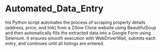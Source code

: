 # Automated_Data_Entry
his Python script automates the process of scraping property details (address, price, and link) from a Zillow Clone website using BeautifulSoup and then automatically fills the extracted data into a Google Form using Selenium. It ensures smooth execution with WebDriverWait, submits each entry, and continues until all listings are entered.
